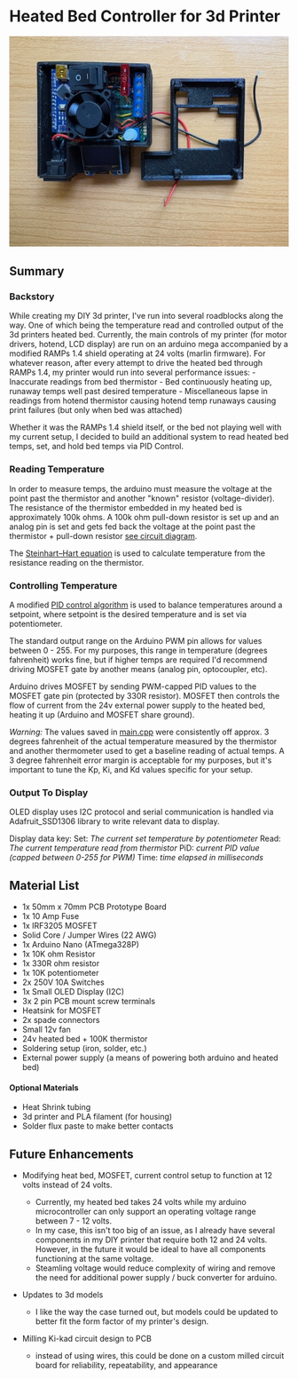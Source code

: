 # Heated Bed Controller for 3d Printer

![heated bed controller](heated_bed_controller.JPG)

## Summary


### Backstory


While creating my DIY 3d printer, I've run into several roadblocks along the way. One of which being the temperature read and controlled output of the 3d printers heated bed. Currently, the main controls of my printer (for motor drivers, hotend, LCD display) are run on an arduino mega accompanied by a modified RAMPs 1.4 shield operating at 24 volts (marlin firmware). For whatever reason, after every attempt to drive the heated bed through RAMPs 1.4, my printer would run into several performance issues:
    - Inaccurate readings from bed thermistor
    - Bed continuously heating up, runaway temps well past desired temperature
    - Miscellaneous lapse in readings from hotend thermistor causing hotend temp runaways causing print failures (but only when bed was attached)


Whether it was the RAMPs 1.4 shield itself, or the bed not playing well with my current setup, I decided to build an additional system to read heated bed temps, set, and hold bed temps via PID Control.


### Reading Temperature


In order to measure temps, the arduino must measure the voltage at the point past the thermistor and another "known" resistor (voltage-divider). The resistance of the thermistor embedded in my heated bed is approximately 100k ohms. A 100k ohm pull-down resistor is set up and an analog pin is set and gets fed back the voltage at the point past the thermistor + pull-down resistor [see circuit diagram](Circuit_Diagram_Link_Here).


The [Steinhart–Hart equation](https://en.wikipedia.org/wiki/Steinhart%E2%80%93Hart_equation) is used to calculate temperature from the resistance reading on the thermistor.


### Controlling Temperature


A modified [PID control algorithm](https://en.wikipedia.org/wiki/Proportional%E2%80%93integral%E2%80%93derivative_controller) is used to balance temperatures around a setpoint, where setpoint is the desired temperature and is set via potentiometer.


The standard output range on the Arduino PWM pin allows for values between 0 - 255. For my purposes, this range in temperature (degrees fahrenheit) works fine, but if higher temps are required I'd recommend driving MOSFET gate by another means (analog pin, optocoupler, etc).


Arduino drives MOSFET by sending PWM-capped PID values to the MOSFET gate pin (protected by 330R resistor). MOSFET then controls the flow of current from the 24v external power supply to the heated bed, heating it up (Arduino and MOSFET share ground).


*Warning:* The values saved in [main.cpp](https://github.com/Morfeam/HeatedBed/blob/main/src/main.cpp) were consistently off approx. 3 degrees fahrenheit of the actual temperature measured by the thermistor and another thermometer used to get a baseline reading of actual temps. A 3 degree fahrenheit error margin is acceptable for my purposes, but it's important to tune the Kp, Ki, and Kd values specific for your setup.


### Output To Display


OLED display uses I2C protocol and serial communication is handled via Adafruit_SSD1306 library to write relevant data to display.


Display data key:
Set: *The current set temperature by potentiometer*
Read: *The current temperature read from thermistor*
PiD: *current PID value (capped between 0-255 for PWM)*
Time: *time elapsed in milliseconds*


## Material List


- 1x 50mm x 70mm PCB Prototype Board
- 1x 10 Amp Fuse
- 1x IRF3205 MOSFET
- Solid Core / Jumper Wires (22 AWG)
- 1x Arduino Nano (ATmega328P)
- 1x 10K ohm Resistor
- 1x 330R ohm resistor
- 1x 10K potentiometer
- 2x 250V 10A Switches
- 1x Small OLED Display (I2C)
- 3x 2 pin PCB mount screw terminals
- Heatsink for MOSFET
- 2x spade connectors
- Small 12v fan
- 24v heated bed + 100K thermistor
- Soldering setup (iron, solder, etc.)
- External power supply (a means of powering both arduino and heated bed)


#### Optional Materials


- Heat Shrink tubing
- 3d printer and PLA filament (for housing)
- Solder flux paste to make better contacts


## Future Enhancements


- Modifying heat bed, MOSFET, current control setup to function at 12 volts instead of 24 volts.
  - Currently, my heated bed takes 24 volts while my arduino microcontroller can only support an operating voltage range between 7 - 12 volts.
  - In my case, this isn't too big of an issue, as I already have several components in my DIY printer that require both 12 and 24 volts. However, in the future it would be ideal to have all components functioning at the same voltage.
  - Steamling voltage would reduce complexity of wiring and remove the need for additional power supply / buck converter for arduino.


- Updates to 3d models
  - I like the way the case turned out, but models could be updated to better fit the form factor of my printer's design.


- Milling Ki-kad circuit design to PCB
    - instead of using wires, this could be done on a custom milled circuit board for reliability, repeatability, and appearance
